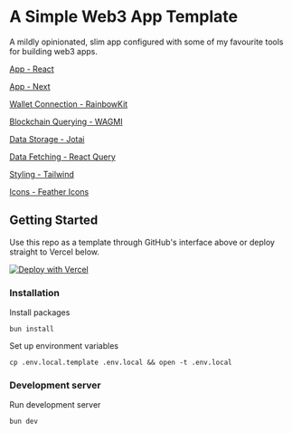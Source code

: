 # A Simple Web3 App Template

A mildly opinionated, slim app configured with some of my favourite tools for building web3 apps.

[App - React](https://reactjs.org)

[App - Next](https://nextjs.org/)

[Wallet Connection - RainbowKit](https://rainbowkit.com/)

[Blockchain Querying - WAGMI](https://wagmi.sh/)

[Data Storage - Jotai](https://jotai.org)

[Data Fetching - React Query](https://react-query-v3.tanstack.com)

[Styling - Tailwind](https://tailwindcss.com)

[Icons - Feather Icons](https://www.npmjs.com/package/react-feather)

## Getting Started

Use this repo as a template through GitHub's interface above or deploy straight to Vercel below.

[![Deploy with Vercel](https://vercel.com/button)](https://vercel.com/new/clone?repository-url=https%3A%2F%2Fgithub.com%2Fdylandesrosier%2Fweb3-app&env=NEXT_PUBLIC_INFURA_ID)

### Installation

Install packages

```
bun install
```

Set up environment variables

```
cp .env.local.template .env.local && open -t .env.local
```

### Development server

Run development server

```
bun dev
```
